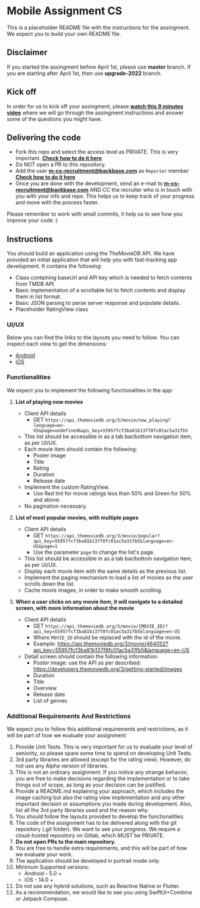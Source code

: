 # Mobile Assignment CS
This is a placeholder README file with the instructions for the assingment. We expect you to build your own README file.

## Disclaimer
If you started the assingment before April 1st, please use **master** branch. If you are starting after April 1st, then use **upgrade-2022** branch.

## Kick off
In order for us to kick off your assingment, please **[watch this 9 minutes video](https://youtu.be/qUkYkm9bWak)** where we will go through the assingment instructions and answer some of the questions you might have.

## Delivering the code
* Fork this repo and select the access level as PRIVATE. This is very important. **[Check how to do it here](https://docs.gitlab.com/ee////user/project/working_with_projects.html#fork-a-project)**
* Do NOT open a PR to this repository.
* Add the user **m-cs-recruitment@backbase.com** as `Reporter` member **[Check how to do it here](https://docs.gitlab.com/ee/user/project/members/#add-a-user)**
* Once you are done with the development, send an e-mail to **m-cs-recruitment@backbase.com** AND CC the recruiter who is in touch with you with your info and repo. This helps us to keep track of your progress and move with the process faster.

Please remember to work with small commits, it help us to see how you improve your code :)

## Instructions

You should build an application using the TheMovieDB API. We have provided an initial application that will help you with fast-tracking app development. It contains the following:

* Class containing baseUrl and API key which is needed to fetch contents from TMDB API.
* Basic implementation of a scrollable list to fetch contents and display them in list format.
* Basic JSON parsing to parse server response and populate details.
* Placeholder RatingView class

### UI/UX
Below you can find the links to the layouts you need to follow. You can inspect each view to get the dimensions:

* [Android](https://share.goabstract.com/bd042e15-d8d9-4a19-8be0-c8e7d42a646c)
* [iOS](https://share.goabstract.com/cc138f78-f400-415e-96e8-ae705b715897)

### Functionalities
We expect you to implement the following functionalities in the app:

1. **List of playing now movies**
	* Client API details 
		* GET `https://api.themoviedb.org/3/movie/now_playing?language=en-US&page=undefined&api_key=55957fcf3ba81b137f8fc01ac5a31fb5`
	* This list should be accessible in as a tab bar/bottom navigation item, as per UI/UX.
	* Each movie item should contain the following:
		* Poster image
		* Title
		* Rating
		* Duration
		* Release date
	* Implement the custom RatingView.
		* Use Red tint for movie ratings less than 50% and Green for 50% and above.
	* No pagination necessary.
	
2. **List of most popular movies, with multiple pages**
	* Client API details  
		* GET `https://api.themoviedb.org/3/movie/popular?api_key=55957fcf3ba81b137f8fc01ac5a31fb5&language=en-US&page=1`
		* Use the parameter `page` to change the list's page.
	* This list should be accessible in as a tab bar/bottom navigation item, as per UI/UX.
	* Display each movie item with the same details as the previous list.
	* Implement the paging mechanism to load a list of movies as the user scrolls down the list.
	* Cache movie images, in order to make smooth scrolling.
	
3. **When a user clicks on any movie item, it will navigate to a detailed screen, with more information about the movie**
	* Client API details 
		* GET `https://api.themoviedb.org/3/movie/{MOVIE_ID}?api_key=55957fcf3ba81b137f8fc01ac5a31fb5&language=en-US`
		* Where `MOVIE_ID` should be replaced with the id of the movie.
		* Example: https://api.themoviedb.org/3/movie/464052?api_key=55957fcf3ba81b137f8fc01ac5a31fb5&language=en-US
	* Detail screen should contain the following information:
		* Poster image: use the API as per described: https://developers.themoviedb.org/3/getting-started/images
		* Duration
		* Title
		* Overview
		* Release date
		* List of genres
	
### Additional Requirements And Restrictions
We expect you to follow this additional requirements and restrictions, as it will be part of how we evaluate your assignment:

1. Provide Unit Tests. This is very important for us to evaluate your level of seniority, so please spare some time to spend on developing Unit Tests.
2. 3rd party libraries are allowed (except for the rating view). However, do not use any Alpha version of libraries.
3. This is not an ordinary assignment. If you notice any strange behavior, you are free to make decisions regarding the implementation or to take things out of scope, as long as your decision can be justified.
4. Provide a README.md explaining your approach, which includes the image caching but also the rating view implementation and any other important decision or assumptions you made during development. Also, list all the 3rd party libraries used and the reason why.
5. You should follow the layouts provided to develop the functionalities.
6. The code of the assignment has to be delivered along with the git repository (.git folder). We want to see your progress. We require a cloud-hosted repository on Gitlab, which *MUST* be PRIVATE.
7. **Do not open PRs to the main repository.**
8. You are free to handle extra requirements, and this will be part of how we evaluate your work.
7. The application should be developed in portrait mode only.
9. Minimum Supported versions:
	* Android - 5.0 +
	* iOS - 14.0 +
10. Do not use any hybrid solutions, such as Reactive Native or Flutter.
11. As a recommendation, we would like to see you using SwiftUI+Combine or Jetpack Compose.
